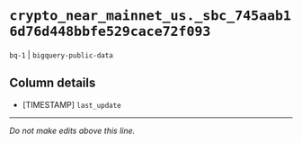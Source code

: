 # `crypto_near_mainnet_us._sbc_745aab16d76d448bbfe529cace72f093`
`bq-1` | `bigquery-public-data`

## Column details
* [TIMESTAMP] `last_update`

-------------------------------------------------------------------------------
*Do not make edits above this line.*
